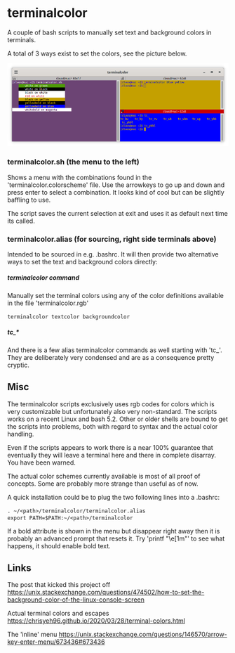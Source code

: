 # terminalcolor

A couple of bash scripts to manually set text and background colors in terminals. 

A total of 3 ways exist to set the colors, see the picture below. 



![](images/terminal_example.png)



### terminalcolor.sh (the menu to the left)

Shows a menu with the combinations found in the 'terminalcolor.colorscheme' file. Use the arrowkeys to go up and down and press enter to select a combination. It looks kind of cool but can be slightly baffling to use.

The script saves the current selection at exit and uses it as default next time its called. 



### terminalcolor.alias (for sourcing, right side terminals above)

Intended to be sourced in e.g. .bashrc. It will then provide two alternative ways to set the text and background colors directly: 

##### terminalcolor command

Manually set the terminal colors using any of the color definitions available in the file 'terminalcolor.rgb'

```
terminalcolor textcolor backgroundcolor
```

##### tc_*

And there is a few alias terminalcolor commands as well starting with 'tc_'. They are deliberately very condensed and are as a consequence pretty cryptic.



## Misc

The terminalcolor scripts exclusively uses rgb codes for colors which is very customizable but unfortunately also very non-standard. The scripts works on a recent Linux and bash 5.2. Other or older shells are bound to get the scripts into problems, both with regard to syntax and the actual color handling.

Even if the scripts appears to work there is a near 100% guarantee that eventually they will leave a terminal here and there in complete disarray. You have been warned.

The actual color schemes currently available is most of all proof of concepts. Some are probably more strange than useful as of now.

A quick installation could be to plug the two following lines into a .bashrc:

```
. ~/<path>/terminalcolor/terminalcolor.alias
export PATH=$PATH:~/<path>/terminalcolor
```

If a bold attribute is shown in the menu but disappear right away then it is probably an advanced prompt that resets it. Try 'printf "\e[1m"' to see what happens, it should enable bold text.

## Links

The post that kicked this project off
https://unix.stackexchange.com/questions/474502/how-to-set-the-background-color-of-the-linux-console-screen

Actual terminal colors and escapes
https://chrisyeh96.github.io/2020/03/28/terminal-colors.html

The 'inline' menu
https://unix.stackexchange.com/questions/146570/arrow-key-enter-menu/673436#673436





